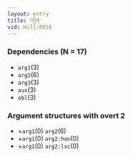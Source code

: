 ```yaml
---
layout: entry
title: འདྲེན་
vid: Hill:0916
---
```

### Dependencies (N = 17)
* `arg1`(3)
* `arg2`(6)
* `arg3`(3)
* `aux`(3)
* `obl`(3)
### Argument structures with overt 2
* +`arg1`(0) `arg2`(6)
* +`arg1`(0) `arg2:hon`(0)
* +`arg1`(0) `arg2:lvc`(0)
